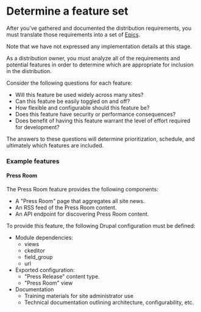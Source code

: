 # Determine a feature set

After you've gathered and documented the distribution requirements, you must translate those requirements into a set of [Epics](https://www.atlassian.com/agile/delivery-vehicles). 

Note that we have not expressed any implementation details at this stage.

As a distribution owner, you must analyze all of the requirements and potential features in order to determine which are appropriate for inclusion in the distribution.

Consider the following questions for each feature:

* Will this feature be used widely across many sites?
* Can this feature be easily toggled on and off? 
* How flexible and configurable should this feature be?
* Does this feature have security or performance consequences?
* Does benefit of having this feature warrant the level of effort required for development?

The answers to these questions will determine prioritization, schedule, and ultimately which features are included.

### Example features

#### Press Room

The Press Room feature provides the following components:

* A "Press Room" page that aggregates all site news.
* An RSS feed of the Press Room content.
* An API endpoint for discovering Press Room content.
 
To provide this feature, the following Drupal configuration must be defined:

* Module dependencies:
  *  views
  *  ckeditor
  *  field_group
  *  url
* Exported configuration:
  * "Press Release" content type.
  * "Press Room" view
* Documentation
  * Training materials for site administrator use
  * Technical documentation outlining architecture, configurability, etc.